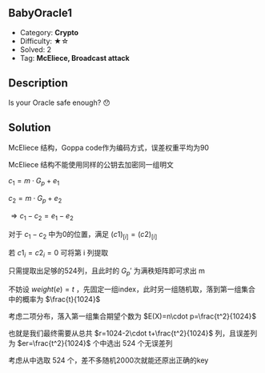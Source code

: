 ## BabyOracle1

+ Category: **Crypto**
+ Difficulty: ★☆
+ Solved: 2
+ Tag: **McEliece, Broadcast attack**

## Description

Is your Oracle safe enough? 😯

## Solution

McEliece 结构，Goppa code作为编码方式，误差权重平均为90

McEliece 结构不能使用同样的公钥去加密同一组明文

$c_1=m\cdot G_p+e_1$

$c_2=m\cdot G_p+e_2$

$\Rightarrow c_1-c_2=e_1-e_2$

对于 $c_1-c_2$ 中为0的位置，满足 $(c1)_{[i]}=(c2)_{[i]}$ 

若 $c1_i=c2_{i}=0$ 可将第 i 列提取

只需提取出足够的524列，且此时的 $G_p'$ 为满秩矩阵即可求出 m

不妨设 $weight(e)=t$  ，先固定一组index，此时另一组随机取，落到第一组集合中的概率为 $\frac{t}{1024}$

考虑二项分布，落入第一组集合期望个数为 $E(X)=n\cdot p=\frac{t^2}{1024}$

也就是我们最终需要从总共 $r=1024-2\cdot t+\frac{t^2}{1024}$ 列，且误差列为 $er=\frac{t^2}{1024}$ 个中选出 524 个无误差列

考虑从中选取 524 个，差不多随机2000次就能还原出正确的key
